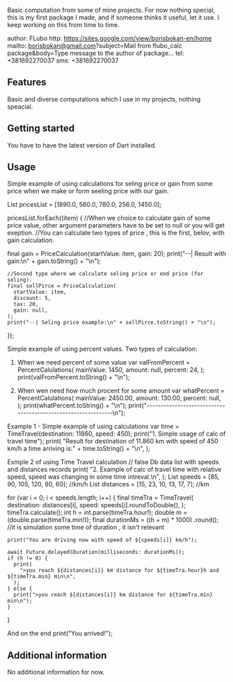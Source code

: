 <!--
This README describes the package. If you publish this package to pub.dev,
this README's contents appear on the landing page for your package.

For information about how to write a good package README, see the guide for
[writing package pages](https://dart.dev/tools/pub/writing-package-pages).

For general information about developing packages, see the Dart guide for
[creating packages](https://dart.dev/guides/libraries/create-packages)
and the Flutter guide for
[developing packages and plugins](https://flutter.dev/to/develop-packages).
-->

Basic computation from some of mine projects. For now nothing special, this is my first package I made, and if someone thinks it useful, let it use. I keep working on this from time to time.

author: FLubo
http: https://sites.google.com/view/borisbokan-en/home
mailto: borisbokan@gmail.com?subject=Mail from flubo_calc package&body=Type message to the author of package...
tel: +381692270037
sms: +381692270037

## Features

Basic and diverse computations which I use in my projects, nothing speacial.

## Getting started

You have to have the latest version of Dart installed.

## Usage

Simple example of using calculations for seling price or gain from some price when we make or form seeling price with our gain.

List<double> pricesList = [1890.0, 560.0, 780.0, 256.0, 1450.0];

pricesList.forEach((item) {
//When we choice to calculate gain of some price value, other argument parameters have to be set to null or you will get exeption.
//You can calculate two types of price , this is the first, belov, with gain calculation.

final gain = PriceCalculation(startValue: item, gain: 20);
print("--| Result with gain:\n" + gain.toString() + "\n");

    //Second type where we calculate seling price or end price (for seling).
    final sellPirce = PriceCalculation(
      startValue: item,
      discount: 5,
      tax: 20,
      gain: null,
    );
    print("--| Seling price example:\n" + sellPirce.toString() + "\n");

});

Simple example of using percent values. Two types of calculation:

1. When we need percent of some value
   var valFromPercent = PercentCalulations(
   mainValue: 1450,
   amount: null,
   percent: 24,
   );
   print(valFromPercent.toString() + "\n");

2. When wen need how much procent for some amount
   var whatPercent = PercentCalulations(
   mainValue: 2450.00,
   amount: 130.00,
   percent: null,
   );
   print(whatPercent.toString() + "\n");
   print("--------------------------------------------------------------\n");

Example 1 - Simple example of using calculations
var time = TimeTravel(destination: 11860, speed: 450);
print("1. Simple usage of calc of travel time");
print(
"Result for destination of 11.860 km with speed of 450 km/h a time arriving is:" +
time.toString() +
"\n",
);

Exmple 2 of using Time Travel calculation
// false Db data list with speeds and distances records
print(
"2. Example of calc of travel time with relative speed, speed was changing in some time intreval.\n",
);
List<double> speeds = [85, 90, 105, 120, 80, 60]; //km/h
List<double> distances = [15, 23, 10, 13, 17, 7]; //km

for (var i = 0; i < speeds.length; i++) {
final timeTra = TimeTravel(
destination: distances[i],
speed: speeds[i].roundToDouble(),
);
timeTra.calculate();
int h = int.parse(timeTra.hour!);
double m = (double.parse(timeTra.min!));
final durationMs = ((h + m) \* 1000)
.round(); //it is simulation some time of duration , it isn't relevant

    print("You are driving now with speed of ${speeds[i]} km/h");

    await Future.delayed(Duration(milliseconds: durationMs));
    if (h != 0) {
      print(
        ">you reach ${distances[i]} km distance for ${timeTra.hour}h and ${timeTra.min} min\n",
      );
    } else {
      print(">you reach ${distances[i]} km distance for ${timeTra.min} min\n");
    }

}

And on the end
print("You arrived!");

## Additional information

No additional information for now.
